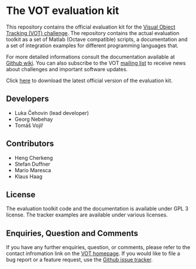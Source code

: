 The VOT evaluation kit
======================

This repository contains the official evaluation kit for the [Visual Object Tracking (VOT) challenge](http://votchallenge.net/). The repository contains the actual evaluation toolkit as a set of Matlab (Octave compatible) scripts, a documentation and a set of integration examples for different programming languages that.

For more detailed informations consult the documentation available at [Github wiki](https://github.com/vicoslab/vot-toolkit/wiki). You can also subscribe to the VOT [mailing list](https://service.ait.ac.at/mailman/listinfo/votchallenge) to receive news about challenges and important software updates.

Click [here](https://github.com/vicoslab/vot-toolkit/archive/master.zip) to download the latest official version of the evaluation kit. 

Developers
----------

* Luka Čehovin (lead developer)
* Georg Nebehay
* Tomáš Vojíř

Contributors
------------

* Heng Cherkeng
* Stefan Duffner
* Mario Maresca
* Klaus Haag

License
-------

The evaluation toolkit code and the documentation is available under GPL 3 license. The tracker examples are available under various licenses. 

Enquiries, Question and Comments
--------------------------------

If you have any further enquiries, question, or comments, please refer to
the contact infromation link on the [VOT homepage](http://votchallenge.net/). If you would like to file a bug report or a feature request, use the  [Github issue tracker](https://github.com/vicoslab/vot-toolkit/issues).
